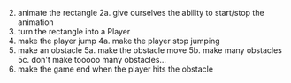 <!-- 1. draw a rectangle -->
2. animate the rectangle
2a. give ourselves the ability to start/stop the animation
3. turn the rectangle into a Player
4. make the player jump
4a. make the player stop jumping
5. make an obstacle
5a. make the obstacle move
5b. make many obstacles
5c. don't make tooooo many obstacles...
6. make the game end when the player hits the obstacle
